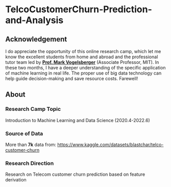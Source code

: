 # TelcoCustomerChurn-Prediction-and-Analysis

## Acknowledgement
I do appreciate the opportunity of this online research camp, which let me know the excellent students from home and abroad and the professional tutor team led by [**Prof. Mark Vogelsberger**](https://physics.mit.edu/faculty/mark-vogelsberger/) (Associate Professor, MIT). In these two months, I have a deeper understanding of the specific application of machine learning in real life. The proper use of big data technology can help guide decision-making and save resource costs. Farewell!

## About
### Research Camp Topic
Introduction to Machine Learning and Data Science (2020.4-2022.6)

### Source of Data
More than **7k** data from: https://www.kaggle.com/datasets/blastchar/telco-customer-churn

### Research Direction
Research on Telecom customer churn prediction based on feature derivation
